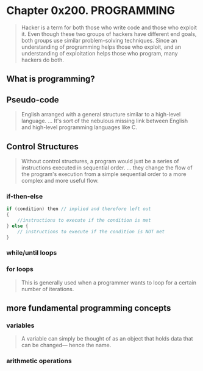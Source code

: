 # Chapter 0x200. PROGRAMMING

>Hacker is a term for both those who write code and those who exploit it. Even though these two groups of hackers have different end goals, both groups use similar problem-solving techniques. Since an understanding of programming helps those who exploit, and an understanding of exploitation helps those who program, many hackers do both.

## What is programming?

## Pseudo-code

> English arranged with a general structure similar to a high-level language. ... It's sort of the nebulous missing link between English and high-level programming languages like C.

## Control Structures

> Without control structures, a program would just be a series of instructions executed in sequential order. ... they change the flow of the program's execution from a simple sequential order to a more complex and more useful flow.

### if-then-else

```c
if (condition) then // implied and therefore left out
{ 
    //instructions to execute if the condition is met
} else {
    // instructions to execute if the condition is NOT met
}
```

### while/until loops



### for loops

>This is generally used when a programmer wants to loop for a certain number of iterations.


## more fundamental programming concepts

### variables

>A variable can simply be thought of as an object that holds data that can be changed— hence the name.

### arithmetic operations